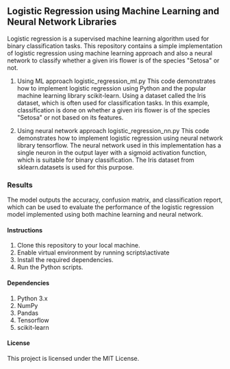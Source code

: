 ## Logistic Regression using Machine Learning and Neural Network Libraries
Logistic regression is a supervised machine learning algorithm used for binary classification tasks.
This repository contains a simple implementation of logistic regression using machine learning approach and also a neural network to classify whether a given iris flower is of the species "Setosa" or not.


1. Using ML approach
logistic_regression_ml.py
This code demonstrates how to implement logistic regression using Python and the popular machine learning library scikit-learn. Using a dataset called the Iris dataset, which is often used for classification tasks. In this example, classification is done on whether a given iris flower is of the species "Setosa" or not based on its features.

2. Using neural network approach
logistic_regression_nn.py
This code demonstrates how to implement logistic regression using neural network library tensorflow. The neural network used in this implementation has a single neuron in the output layer with a sigmoid activation function, which is suitable for binary classification. The Iris dataset from sklearn.datasets is used for this purpose.

### Results
The model outputs the accuracy, confusion matrix, and classification report, which can be used to evaluate the performance of the logistic regression model implemented using both machine learning and neural network.

#### Instructions
1. Clone this repository to your local machine.
1. Enable virtual environment by running scripts\activate
1. Install the required dependencies.
1. Run the Python scripts.

#### Dependencies
1. Python 3.x
1. NumPy
1. Pandas
1. Tensorflow
1. scikit-learn

#### License
This project is licensed under the MIT License.